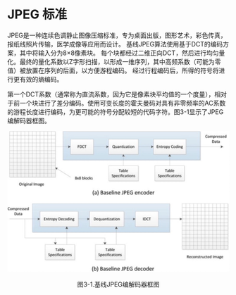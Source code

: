 # JPEG 标准

 JPEG是一种连续色调静止图像压缩标准，专为桌面出版，图形艺术，彩色传真，报纸线照片传输，医学成像等应用而设计。 基线JPEG算法使用基于DCT的编码方案，其中将输入分为8×8像素块。 每个块都经过二维正向DCT，然后进行均匀量化。最终的量化系数以Z字形扫描，以形成一维序列，其中高频系数（可能为零值）被放置在序列的后面，以方便游程编码。 经过行程编码后，所得的符号将进行更有效的熵编码。

 第一个DCT系数（通常称为直流系数，因为它是像素块平均值的一个度量），相对于前一个块进行了差分编码。使用可变长度的霍夫曼码对具有非零频率的AC系数的游程长度进行编码，为更可能的符号分配较短的代码字符。图3-1显示了JPEG编解码器框图。

 ![](../images/3_1.png)
 <p align="center">图3-1.基线JPEG编解码器框图</p>





















